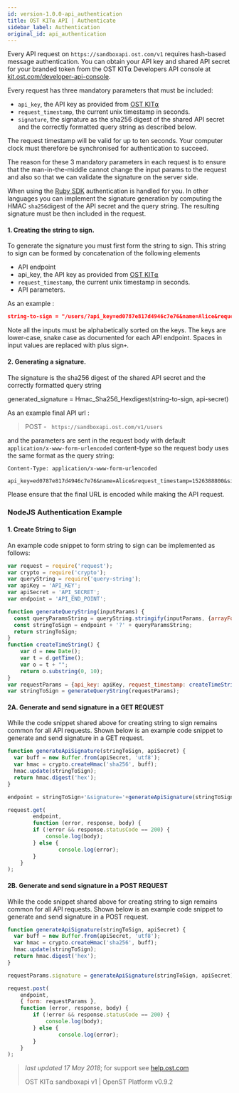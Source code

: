 ```yaml
---
id: version-1.0.0-api_authentication
title: OST KIT⍺ API | Authenticate
sidebar_label: Authentication
original_id: api_authentication
---
```


Every API request on `https://sandboxapi.ost.com/v1` requires hash-based message authentication.  You can obtain your API key and shared API secret for your branded token from the OST KIT⍺ Developers API console at [<u>kit.ost.com/developer-api-console</u>](https://kit.ost.com/developer-api-console).

Every request has three mandatory parameters that must be included:
- `api_key`, the API key as provided from [<u>OST KIT⍺</u>](kit.ost.com/developer-api-console)
- `request_timestamp`, the current unix timestamp in seconds.
- `signature`, the signature as the sha256 digest of the shared API secret and the correctly formatted query string as described below.

The request timestamp will be valid for up to ten seconds.  Your computer clock must therefore be synchronised for authentication to succeed.

The reason for these 3 mandatory parameters in each request is to ensure that the man-in-the-middle cannot change the input params to the request and also so that we can validate the signature on the server side.

When using the [<u>Ruby SDK</u>](/docs/sdk_ruby.html) authentication is handled for you. In other languages you can implement the signature generation by computing the HMAC `sha256`digest of the API secret and the query string. The resulting signature must be then included in the request.

#### **1. Creating the string to sign.**

To generate the signature you must first form the string to sign. This string to sign can be formed by concatenation of the following elements

-  API endpoint
-  api_key, the API key as provided from [OST KIT⍺](https://dev.ost.com/docs/kit.ost.com/developer-api-console)
-  `request_timestamp`, the current unix timestamp in seconds.
-   API parameters.

As an example :

```json
string-to-sign = "/users/?api_key=ed0787e817d4946c7e76&name=Alice&request_timestamp=1526388800&"
```

Note all the inputs must be alphabetically sorted on the keys. The keys are lower-case, snake case as documented for each API endpoint. Spaces in input values are replaced with plus sign`+`.

#### **2. Generating a signature.**

The signature is the sha256 digest of the shared API secret and the correctly formatted query string

generated_signature = Hmac_Sha256_Hexdigest(string-to-sign, api-secret)

As an example final API url : 

> POST - ` https://sandboxapi.ost.com/v1/users`

and the parameters are sent in the request body with default `application/x-www-form-urlencoded` content-type so the request body uses the same format as the query string:

```
Content-Type: application/x-www-form-urlencoded

api_key=ed0787e817d4946c7e76&name=Alice&request_timestamp=1526388800&signature=1370bc4398eb5f6811f4713d6fd79ddf8230a64258b7cd4b4a29482ff8ccf7a2

```

Please ensure that the final URL is encoded while making the API request.


### NodeJS Authentication Example

#### **1. Create String to Sign**   
 
An example code snippet to form string to sign can be implemented as follows:


```javascript
var request = require('request');
var crypto = require('crypto');
var queryString = require('query-string');
var apiKey = 'API_KEY';
var apiSecret = 'API_SECRET';
var endpoint = 'API_END_POINT';

function generateQueryString(inputParams) {
  const queryParamsString = queryString.stringify(inputParams, {arrayFormat: 'bracket'}).replace(/%20/g, '+');
  const stringToSign = endpoint + '?' + queryParamsString;
  return stringToSign;
}
function createTimeString() {
	var d = new Date();
	var t = d.getTime();
	var o = t + "";
	return o.substring(0, 10);
}
var requestParams = {api_key: apiKey, request_timestamp: createTimeString(), name: 'NAME'};
var stringToSign = generateQueryString(requestParams);
```

#### **2A. Generate and send signature in a GET REQUEST**  

While the code snippet shared above for creating string to sign remains common for all API requests. Shown below is an example code snippet to generate and send signature in a GET request.


```javascript
function generateApiSignature(stringToSign, apiSecret) {
  var buff = new Buffer.from(apiSecret, 'utf8');
  var hmac = crypto.createHmac('sha256', buff);
  hmac.update(stringToSign);
  return hmac.digest('hex');
}

endpoint = stringToSign+'&signature='+generateApiSignature(stringToSign, apiSecret);

request.get(
        endpoint,
        function (error, response, body) {
        if (!error && response.statusCode == 200) {
            console.log(body);
        } else {
                console.log(error);
        }
    }
);
```
#### **2B. Generate and send signature in a POST REQUEST**

While the code snippet shared above for creating string to sign remains common for all API requests. Shown below is an example code snippet to generate and send signature in a POST request.

```javascript
function generateApiSignature(stringToSign, apiSecret) {
  var buff = new Buffer.from(apiSecret, 'utf8');
  var hmac = crypto.createHmac('sha256', buff);
  hmac.update(stringToSign);
  return hmac.digest('hex');
}

requestParams.signature = generateApiSignature(stringToSign, apiSecret);

request.post(
    endpoint,
    { form: requestParams },
    function (error, response, body) {
        if (!error && response.statusCode == 200) {
            console.log(body);
        } else {
                console.log(error);
        }
    }
);
```
>_last updated 17 May 2018_; for support see [help.ost.com](https://help.ost.com/support/home)
>
> OST KIT⍺ sandboxapi v1 | OpenST Platform v0.9.2